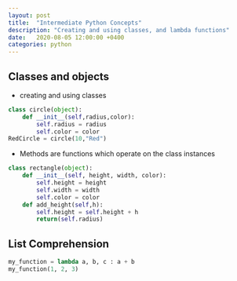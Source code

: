 ```yaml
---
layout: post
title:  "Intermediate Python Concepts"
description: "Creating and using classes, and lambda functions"
date:   2020-08-05 12:00:00 +0400
categories: python
---
```

## Classes and objects

* creating and using classes    

```python
class circle(object):
    def __init__(self,radius,color):
        self.radius = radius
        self.color = color
RedCircle = circle(10,"Red")
```

* Methods are functions which operate on the class instances

```python
class rectangle(object):
    def __init__(self, height, width, color):
        self.height = height
        self.width = width
        self.color = color
    def add_height(self,h):
        self.height = self.height + h
        return(self.radius)
```

## List Comprehension
```python
my_function = lambda a, b, c : a + b
my_function(1, 2, 3)
```
